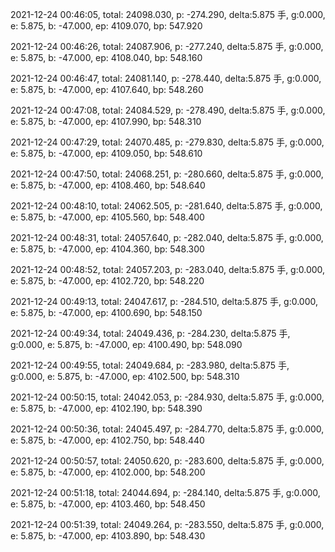 2021-12-24 00:46:05, total: 24098.030, p: -274.290, delta:5.875 手, g:0.000, e: 5.875, b: -47.000, ep: 4109.070, bp: 547.920

2021-12-24 00:46:26, total: 24087.906, p: -277.240, delta:5.875 手, g:0.000, e: 5.875, b: -47.000, ep: 4108.040, bp: 548.160

2021-12-24 00:46:47, total: 24081.140, p: -278.440, delta:5.875 手, g:0.000, e: 5.875, b: -47.000, ep: 4107.640, bp: 548.260

2021-12-24 00:47:08, total: 24084.529, p: -278.490, delta:5.875 手, g:0.000, e: 5.875, b: -47.000, ep: 4107.990, bp: 548.310

2021-12-24 00:47:29, total: 24070.485, p: -279.830, delta:5.875 手, g:0.000, e: 5.875, b: -47.000, ep: 4109.050, bp: 548.610

2021-12-24 00:47:50, total: 24068.251, p: -280.660, delta:5.875 手, g:0.000, e: 5.875, b: -47.000, ep: 4108.460, bp: 548.640

2021-12-24 00:48:10, total: 24062.505, p: -281.640, delta:5.875 手, g:0.000, e: 5.875, b: -47.000, ep: 4105.560, bp: 548.400

2021-12-24 00:48:31, total: 24057.640, p: -282.040, delta:5.875 手, g:0.000, e: 5.875, b: -47.000, ep: 4104.360, bp: 548.300

2021-12-24 00:48:52, total: 24057.203, p: -283.040, delta:5.875 手, g:0.000, e: 5.875, b: -47.000, ep: 4102.720, bp: 548.220

2021-12-24 00:49:13, total: 24047.617, p: -284.510, delta:5.875 手, g:0.000, e: 5.875, b: -47.000, ep: 4100.690, bp: 548.150

2021-12-24 00:49:34, total: 24049.436, p: -284.230, delta:5.875 手, g:0.000, e: 5.875, b: -47.000, ep: 4100.490, bp: 548.090

2021-12-24 00:49:55, total: 24049.684, p: -283.980, delta:5.875 手, g:0.000, e: 5.875, b: -47.000, ep: 4102.500, bp: 548.310

2021-12-24 00:50:15, total: 24042.053, p: -284.930, delta:5.875 手, g:0.000, e: 5.875, b: -47.000, ep: 4102.190, bp: 548.390

2021-12-24 00:50:36, total: 24045.497, p: -284.770, delta:5.875 手, g:0.000, e: 5.875, b: -47.000, ep: 4102.750, bp: 548.440

2021-12-24 00:50:57, total: 24050.620, p: -283.600, delta:5.875 手, g:0.000, e: 5.875, b: -47.000, ep: 4102.000, bp: 548.200

2021-12-24 00:51:18, total: 24044.694, p: -284.140, delta:5.875 手, g:0.000, e: 5.875, b: -47.000, ep: 4103.460, bp: 548.450

2021-12-24 00:51:39, total: 24049.264, p: -283.550, delta:5.875 手, g:0.000, e: 5.875, b: -47.000, ep: 4103.890, bp: 548.430